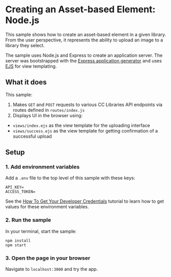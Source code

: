 # Creating an Asset-based Element: Node.js 

This sample shows how to create an asset-based element in a given library. From the user perspective, it represents the ability to upload an image to a library they select.

The sample uses Node.js and Express to create an application server. The server was bootstrapped with the [Express application generator](https://expressjs.com/en/starter/generator.html) and uses [EJS](https://ejs.co) for view templating.

## What it does

This sample:

1. Makes `GET` and `POST` requests to various CC Libraries API endpoints via routes defined in `routes/index.js`
2. Displays UI in the browser using:

- `views/index.ejs` as the view template for the uploading interface
- `views/success.ejs` as the view template for getting confirmation of a successful upload

## Setup

### 1. Add environment variables

Add a `.env` file to the top level of this sample with these keys:

```
API_KEY=
ACCESS_TOKEN=
```

See the [How To Get Your Developer Credentials](https://www.adobe.io/creative-cloud-libraries/docs/integrate/setup/developer-credentials/) tutorial to learn how to get values for these environment variables.

### 2. Run the sample

In your terminal, start the sample:

```
npm install
npm start
```

### 3. Open the page in your browser

Navigate to `localhost:3000` and try the app.
